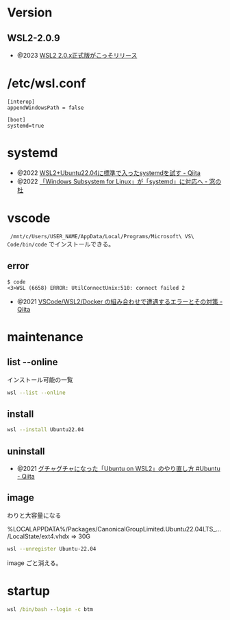 # Version
## WSL2-2.0.9
- @2023 [WSL2 2.0.x正式版がこっそリリース](https://zenn.dev/dozo/articles/82e24c52e0ccdc)

# /etc/wsl.conf

```
[interop]
appendWindowsPath = false

[boot]
systemd=true
```

# systemd

- @2022 [WSL2+Ubuntu22.04に標準で入ったsystemdを試す - Qiita](https://qiita.com/shigeokamoto/items/ca2211567771cf40a90d)
- @2022 [「Windows Subsystem for Linux」が「systemd」に対応へ - 窓の杜](https://forest.watch.impress.co.jp/docs/news/1441775.html)

# vscode
` /mnt/c/Users/USER_NAME/AppData/Local/Programs/Microsoft\ VS\ Code/bin/code`
でインストールできる。

## error
```
$ code
<3>WSL (6658) ERROR: UtilConnectUnix:510: connect failed 2
```
- @2021 [VSCode/WSL2/Docker の組み合わせで遭遇するエラーとその対策 - Qiita](https://qiita.com/iwaiktos/items/33ab69a42c3a1cc35dfb#3init-4010-error-utilconnecttointeropserver300-connect-failed-2)

# maintenance

## list --online

インストール可能の一覧

```sh
wsl --list --online
```

## install

```sh
wsl --install Ubuntu22.04
```

## uninstall
- @2021 [グチャグチャになった「Ubuntu on WSL2」のやり直し方 #Ubuntu - Qiita](https://qiita.com/PoodleMaster/items/b54db3608c4d343d27c4)

## image

わりと大容量になる

%LOCALAPPDATA%/Packages/CanonicalGroupLimited.Ubuntu22.04LTS_.../LocalState/ext4.vhdx => 30G

```sh
wsl --unregister Ubuntu-22.04
```

image ごと消える。

# startup

```bat
wsl /bin/bash --login -c btm
```

